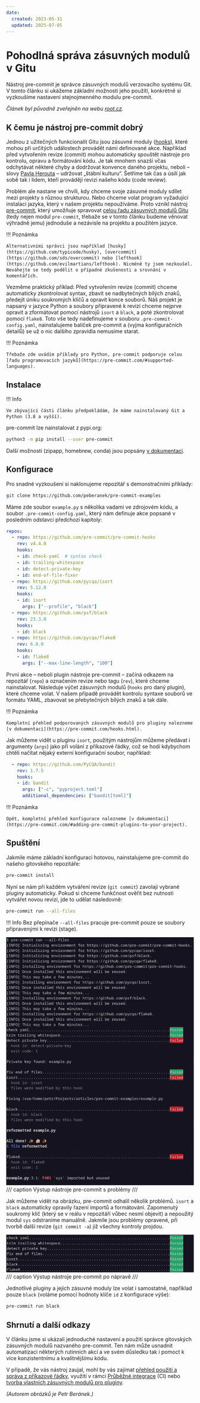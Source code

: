 ```yaml
---
date:
  created: 2023-05-31
  updated: 2025-07-05
---
```


# Pohodlná správa zásuvných modulů v Gitu

Nástroj pre-commit je správce zásuvných modulů verzovacího systému Git. V tomto článku si ukážeme základní možnosti jeho použití, konkrétně si vyzkoušíme nastavení stejnojmenného modulu pre-commit.

_Článek byl původně zveřejněn na webu [root.cz](https://www.root.cz/clanky/pohodlna-sprava-zasuvnych-modulu-v-gitu/)._

<!-- more -->

## K čemu je nástroj pre-commit dobrý

Jednou z užitečných funkcionalit Gitu jsou zásuvné moduly ([hooks](https://git-scm.com/book/en/v2/Customizing-Git-Git-Hooks)), které mohou při určitých událostech provádět námi definované akce. Například před vytvořením revize (commit) mohou automaticky spouštět nástroje pro kontrolu, opravu a formátování kódu. Je tak mnohem snazší včas odchytávat některé chyby a dodržovat konvence daného projektu, neboli – slovy [Pavla Herouta](https://www.root.cz/autori/pavel-herout/) – udržovat „štábní kulturu“. Šetříme tak čas a úsilí jak sobě tak i lidem, kteří provádějí revizi našeho kódu (code review).

Problém ale nastane ve chvíli, kdy chceme svoje zásuvné moduly sdílet mezi projekty s různou strukturou. Nebo chceme volat program vyžadující instalaci jazyka, který v našem projektu nepoužíváme. Proto vznikl nástroj [pre-commit](https://pre-commit.com/), který umožňuje spravovat [celou řadu zásuvných modulů Gitu](https://pre-commit.com/#supported-git-hooks) (tedy nejen modul `pre-commit`, třebaže se v tomto článku budeme věnovat výhradně jemu) jednoduše a nezávisle na projektu a použitém jazyce.

!!! Poznámka

    Alternativními správci jsou například [husky](https://github.com/typicode/husky), [overcommit](https://github.com/sds/overcommit) nebo [lefthook](https://github.com/evilmartians/lefthook). Nicméně ty jsem nezkoušel. Neváhejte se tedy podělit o případné zkušenosti a srovnání v komentářích.

Vezměme praktický příklad: Před vytvořením revize (commit) chceme automaticky zkontrolovat syntax, zbavit se nadbytečných bílých znaků, předejít úniku soukromých klíčů a opravit konce souborů. Náš projekt je napsaný v jazyce Python a soubory připravené k revizi chceme nejprve opravit a zformátovat pomocí nástrojů `isort` a `black`, a poté zkontrolovat pomocí `flake8`. Toto vše tedy nadefinujeme v souboru `.pre-commit-config.yaml`, nainstalujeme balíček pre-commit a (vyjma konfiguračních detailů) se už o nic dalšího zpravidla nemusíme starat.

!!! Poznámka

    Třebaže zde uvádím příklady pro Python, pre-commit podporuje celou [řadu programovacích jazyků](https://pre-commit.com/#supported-languages).

## Instalace

!!! Info

    Ve zbývající části článku předpokládám, že máme nainstalovaný Git a Python (3.8 a vyšší).

pre-commit lze nainstalovat z pypi.org:
``` sh
python3 -m pip install --user pre-commit
```

Další možnosti (zipapp, homebrew, conda) jsou popsány [v dokumentaci](https://pre-commit.com/#installation).

## Konfigurace

Pro snadné vyzkoušení si naklonujeme repozitář s demonstračními příklady:
``` sh
git clone https://github.com/peberanek/pre-commit-examples
```

Máme zde soubor `example.py` s několika vadami ve zdrojovém kódu, a soubor `.pre-commit-config.yaml`, který nám definuje akce popsané v posledním odstavci předchozí kapitoly:
``` yaml
repos:
  - repo: https://github.com/pre-commit/pre-commit-hooks
    rev: v4.4.0
    hooks:
    - id: check-yaml  # syntax check
    - id: trailing-whitespace
    - id: detect-private-key
    - id: end-of-file-fixer
  - repo: https://github.com/pycqa/isort
    rev: 5.12.0
    hooks:
    - id: isort
      args: ["--profile", "black"]
  - repo: https://github.com/psf/black
    rev: 23.3.0
    hooks:
    - id: black
  - repo: https://github.com/pycqa/flake8
    rev: 6.0.0
    hooks:
    - id: flake8
      args: ["--max-line-length", "100"]
```

První akce – neboli plugin nástroje pre-commit – začíná odkazem na repozitář (`repo`) a označením revize nebo tagu (`rev`), které chceme nainstalovat. Následuje výčet zásuvných modulů (`hooks` pro daný plugin), které chceme volat. V našem případě provádět kontrolu syntaxe souborů ve formátu YAML, zbavovat se přebytečných bílých znaků a tak dále.

!!! Poznámka

    Kompletní přehled podporovaných zásuvných modulů pro pluginy nalezneme [v dokumentaci](https://pre-commit.com/hooks.html).

Jak můžeme vidět u pluginu `isort`, použitým nástrojům můžeme předávat i argumenty (`args`) jako při volání z příkazové řádky, což se hodí kdybychom chtěli načítat nějaký externí konfigurační soubor, například:
``` yaml
  - repo: https://github.com/PyCQA/bandit
    rev: 1.7.5
    hooks:
    - id: bandit
      args: ["-c", "pyproject.toml"]
      additional_dependencies: ["bandit[toml]"]
```

!!! Poznámka

    Opět, kompletní přehled konfigurace nalezneme [v dokumentaci](https://pre-commit.com/#adding-pre-commit-plugins-to-your-project).

## Spuštění

Jakmile máme základní konfiguraci hotovou, nainstalujeme pre-commit do našeho gitovského repozitáře:
``` sh
pre-commit install
```

Nyní se nám při každém vytváření revize (`git commit`) zavolají vybrané pluginy automaticky. Pokud si chceme funkčnost ověřit bez nutnosti vytvářet novou revizi, jde to udělat následovně:
``` sh
pre-commit run --all-files
```

!!! Info
    Bez přepínače `--all-files` pracuje pre-commit pouze se soubory připravenými k revizi (stage).

![pre-commit screenshot](../assets/images/pre-commit-1.png)
/// caption
Výstup nástroje pre-commit s problémy
///

Jak můžeme vidět na obrázku, pre-commit odhalil několik problémů. `isort` a `black` automaticky opravily řazení importů a formátování. Zapomenutý soukromý klíč (který se v reálu v repozitáři vůbec nesmí objevit) a nepoužitý modul `sys` odstraníme manuálně. Jakmile jsou problémy opravené, při tvorbě další revize (`git commit -a`) již všechny kontroly projdou.

![pre-commit screenshot](../assets/images/pre-commit-2.png)
/// caption
Výstup nástroje pre-commit po nápravě
///

Jednotlivé pluginy a jejich zásuvné moduly lze volat i samostatně, například pouze `black` (voláme pomocí hodnoty klíče `id` z konfigurace výše):
``` sh
pre-commit run black
```

## Shrnutí a další odkazy

V článku jsme si ukázali jednoduché nastavení a použití správce gitovských zásuvných modulů nazvaného pre-commit. Ten nám může usnadnit automatizaci některých rutinních akcí a ve svém důsledku tak i pomoct k více konzistentnímu a kvalitnějšímu kódu.

V případě, že vás nástroj zaujal, mohl by vás zajímat [přehled použití a správa z příkazové řádky](https://pre-commit.com/#usage-in-continuous-integration), využití v rámci [Průběžné integrace](https://pre-commit.com/#usage-in-continuous-integration) (CI) nebo [tvorba vlastních zásuvných modulů pro pluginy](https://pre-commit.com/#creating-new-hooks).

_(Autorem obrázků je Petr Beránek.)_
